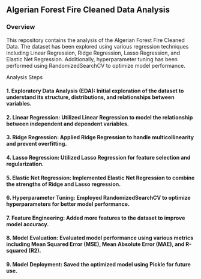 ## Algerian Forest Fire Cleaned Data Analysis

### Overview
This repository contains the analysis of the Algerian Forest Fire Cleaned Data. The dataset has been explored using various regression techniques including Linear Regression, Ridge Regression, Lasso Regression, and Elastic Net Regression. Additionally, hyperparameter tuning has been performed using RandomizedSearchCV to optimize model performance.

Analysis Steps
#### 1. Exploratory Data Analysis (EDA): Initial exploration of the dataset to understand its structure, distributions, and relationships between variables.
#### 2. Linear Regression: Utilized Linear Regression to model the relationship between independent and dependent variables.
#### 3. Ridge Regression: Applied Ridge Regression to handle multicollinearity and prevent overfitting.
#### 4. Lasso Regression: Utilized Lasso Regression for feature selection and regularization.
#### 5. Elastic Net Regression: Implemented Elastic Net Regression to combine the strengths of Ridge and Lasso regression.
#### 6. Hyperparameter Tuning: Employed RandomizedSearchCV to optimize hyperparameters for better model performance.
#### 7. Feature Engineering: Added more features to the dataset to improve model accuracy.
#### 8. Model Evaluation: Evaluated model performance using various metrics including Mean Squared Error (MSE), Mean Absolute Error (MAE), and R-squared (R2).
#### 9. Model Deployment: Saved the optimized model using Pickle for future use.
